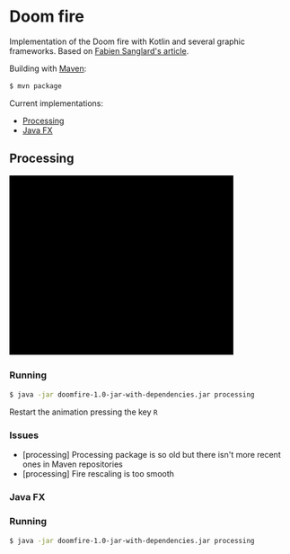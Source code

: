 # Doom fire
Implementation of the Doom fire with Kotlin and several graphic frameworks. Based on [Fabien Sanglard's article](http://fabiensanglard.net/doom_fire_psx/).

Building with [Maven](https://maven.apache.org/):
```bash
$ mvn package
```

Current implementations:
 * [Processing]()
 * [Java FX]()

## Processing
![demo](doom.gif)

### Running
```bash
$ java -jar doomfire-1.0-jar-with-dependencies.jar processing
```

Restart the animation pressing the key `R`

### Issues
 * [processing] Processing package is so old but there isn't more recent ones in Maven repositories
 * [processing] Fire rescaling is too smooth


### Java FX

### Running
```bash
$ java -jar doomfire-1.0-jar-with-dependencies.jar processing
```
